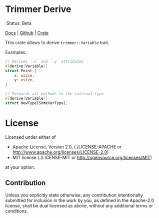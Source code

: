 Trimmer Derive
==============

:Status: Beta

[Docs](https://docs.rs/trimmer_derive/) |
[Github](https://github.com/tailhook/trimmer-derive) |
[Crate](https://crates.io/crates/trimmer_derive)


This crate allows to derive `trimmer::Variable` trait.

Examples:

```rust
// Derives `.x` and `.y` attributes
#[derive(Variable)]
struct Point {
    x: usize,
    y: usize,
}

// Forwards all methods to the internal type
#[derive(Variable)]
struct NewType(SomeVarType);
```


License
=======

Licensed under either of

* Apache License, Version 2.0, (./LICENSE-APACHE or http://www.apache.org/licenses/LICENSE-2.0)
* MIT license (./LICENSE-MIT or http://opensource.org/licenses/MIT)

at your option.

Contribution
------------

Unless you explicitly state otherwise, any contribution intentionally
submitted for inclusion in the work by you, as defined in the Apache-2.0
license, shall be dual licensed as above, without any additional terms or
conditions.
